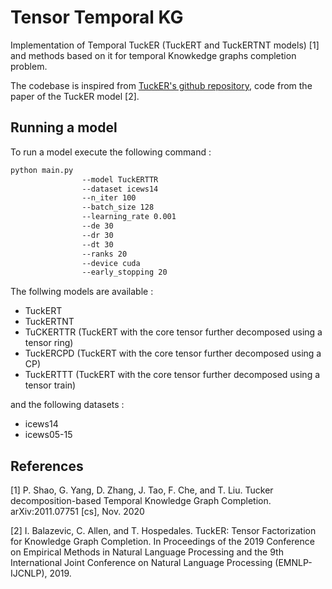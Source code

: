 # Tensor Temporal KG

Implementation of Temporal TuckER (TuckERT and TuckERTNT models) [1] and methods based on it for temporal Knowkedge graphs completion problem.

The codebase is inspired from [TuckER's github repository](https://github.com/ibalazevic/TuckER), code from the paper of the TuckER model [2].

## Running a model 

To run a model execute the following command : 

```bash
python main.py  
                --model TuckERTTR 
                --dataset icews14 
                --n_iter 100 
                --batch_size 128 
                --learning_rate 0.001 
                --de 30
                --dr 30 
                --dt 30 
                --ranks 20 
                --device cuda 
                --early_stopping 20 
```

The follwing models are available : 
- TuckERT
- TuckERTNT 
- TuCKERTTR (TuckERT with the core tensor further decomposed using a tensor ring)
- TuckERCPD (TuckERT with the core tensor further decomposed using a CP)
- TuckERTTT (TuckERT with the core tensor further decomposed using a tensor train)

and the following datasets :
- icews14
- icews05-15

## References

[1] P. Shao, G. Yang, D. Zhang, J. Tao, F. Che, and T. Liu. Tucker decomposition-based
Temporal Knowledge Graph Completion. arXiv:2011.07751 [cs], Nov. 2020

[2] I. Balazevic, C. Allen, and T. Hospedales. TuckER: Tensor Factorization for Knowledge Graph Completion. In Proceedings of the 2019 Conference on Empirical Methods in Natural Language Processing and the 9th International Joint Conference on Natural
Language Processing (EMNLP-IJCNLP), 2019.
